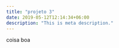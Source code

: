 ```yaml
---
title: "projeto 3"
date: 2019-05-12T12:14:34+06:00
description: "This is meta description."
---
```


coisa boa

